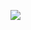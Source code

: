 
![](http://github-profile-summary-cards.vercel.app/api/cards/profile-details?username=ramahasiba&theme=nord_bright)
